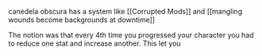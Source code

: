 canedela obscura has a system like [[Corrupted Mods]] and [[mangling wounds become backgrounds at downtime]]

The notion was that every 4th time you progressed your character you had to reduce one stat and increase another. This let you 